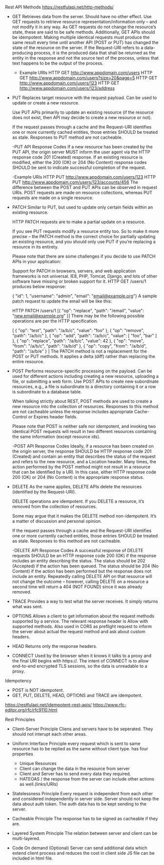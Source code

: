 Rest API Methods
https://restfulapi.net/http-methods/
- GET 
	Retrieves data from the server. Should have no other effect.
	Use GET requests to retrieve resource representation/information only – and not modify it in any way. As GET requests do not change the resource’s state, these are said to be safe methods.
    Additionally, GET APIs should be idempotent. Making multiple identical requests must produce the same result every time until another API (POST or PUT) has changed the state of the resource on the server.
    If the Request-URI refers to a data-producing process, it is the produced data that shall be returned as the entity in the response and not the source text of the process, unless that text happens to be the output of the process.
	- Example URIs
		HTTP GET http://www.appdomain.com/users
		HTTP GET http://www.appdomain.com/users?size=20&page=5
		HTTP GET http://www.appdomain.com/users/123
		HTTP GET http://www.appdomain.com/users/123/address
	
- PUT
	Replaces target resource with the request payload. Can be used to update or create a new resource.

	Use PUT APIs primarily to update an existing resource (if the resource does not exist, then API may decide to create a new resource or not).
	
	If the request passes through a cache and the Request-URI identifies one or more currently cached entities, those entries SHOULD be treated as stale. Responses to PUT method are not cacheable.

	-PUT API Response Codes
	If a new resource has been created by the PUT API, the origin server MUST inform the user agent via the HTTP response code 201 (Created) response.
	If an existing resource is modified, either the 200 (OK) or 204 (No Content) response codes SHOULD be sent to indicate successful completion of the request.
	
	-Example URIs
	HTTP PUT http://www.appdomain.com/users/123
	HTTP PUT http://www.appdomain.com/users/123/accounts/456
	The difference between the POST and PUT APIs can be observed in request URIs. POST requests are made on resource collections, whereas PUT requests are made on a single resource.

- PATCH 
	Similar to PUT, but used to update only certain fields within an existing resource.

	HTTP PATCH requests are to make a partial update on a resource.

	If you see PUT requests modify a resource entity too. So to make it more precise – the PATCH method is the correct choice for partially updating an existing resource, and you should only use PUT if you’re replacing a resource in its entirety.

	Please note that there are some challenges if you decide to use PATCH APIs in your application:

	Support for PATCH in browsers, servers, and web application frameworks is not universal. IE8, PHP, Tomcat, Django, and lots of other software have missing or broken support for it.
		HTTP GET /users/1
	produces below response:

	{ "id": 1, "username": "admin", "email": "email@example.org"}
	A sample patch request to update the email will be like this:

	HTTP PATCH /users/1
	[{ "op": "replace", "path": "/email", "value": "new.email@example.org" }]
	There may be the following possible operations are per the HTTP specification.

	[
	{ "op": "test",  "path": "/a/b/c",  "value": "foo"  },
	{ "op": "remove",  "path": "/a/b/c"  },
	{ "op": "add",  "path": "/a/b/c",  "value": [ "foo", "bar" ] },
	{ "op": "replace", "path": "/a/b/c",  "value": 42 },
	{ "op": "move",  "from": "/a/b/c",  "path": "/a/b/d" },
	{ "op": "copy", "from": "/a/b/d",  "path": "/a/b/e" }
	]
	The PATCH method is not a replacement for the POST or PUT methods. It applies a delta (diff) rather than replacing the entire resource.

- POST
	Performs resource-specific processing on the payload. Can be used for different actions including creating a new resource, uploading a file, or submitting a web form.
	Use POST APIs to create new subordinate resources, e.g., a file is subordinate to a directory containing it or a row is subordinate to a database table.

	When talking strictly about REST, POST methods are used to create a new resource into the collection of resources.
	Responses to this method are not cacheable unless the response includes appropriate Cache-Control or Expires header fields.

	Please note that POST is neither safe nor idempotent, and invoking two identical POST requests will result in two different resources containing the same information (except resource ids).

	-POST API Response Codes
		Ideally, if a resource has been created on the origin server, the response SHOULD be HTTP response code 201 (Created) and contain an entity that describes the status of the request and refers to the new resource, and a Location header.
		Many times, the action performed by the POST method might not result in a resource that can be identified by a URI. In this case, either HTTP response code 200 (OK) or 204 (No Content) is the appropriate response status.

- DELETE
	As the name applies, DELETE APIs delete the resources (identified by the Request-URI).

	DELETE operations are idempotent. If you DELETE a resource, it’s removed from the collection of resources.

	Some may argue that it makes the DELETE method non-idempotent. It’s a matter of discussion and personal opinion.

	If the request passes through a cache and the Request-URI identifies one or more currently cached entities, those entries SHOULD be treated as stale. Responses to this method are not cacheable.

	-DELETE API Response Codes
	A successful response of DELETE requests SHOULD be an HTTP response code 200 (OK) if the response includes an entity describing the status.
	The status should be 202 (Accepted) if the action has been queued.
	The status should be 204 (No Content) if the action has been performed but the response does not include an entity.
	Repeatedly calling DELETE API on that resource will not change the outcome – however, calling DELETE on a resource a second time will return a 404 (NOT FOUND) since it was already removed.
	
- TRACE
	Provides a way to test what the server receives. It simply returns what was sent.
	
- OPTIONS
	Allows a client to get information about the request methods supported by a service. The relevant response header is Allow with supported methods. Also used in CORS as preflight request to inform the server about actual the request method and ask about custom headers.

- HEAD
	Returns only the response headers.

- CONNECT 
	Used by the browser when it knows it talks to a proxy and the final URI begins with https://. 
	The intent of CONNECT is to allow end-to-end encrypted TLS sessions, so the data is unreadable to a proxy.
	
Idempotency
- POST is NOT idempotent.
- GET, PUT, DELETE, HEAD, OPTIONS and TRACE are idempotent.

https://restfulapi.net/idempotent-rest-apis/
https://www.rfc-editor.org/rfc/rfc9110.html

Rest Principles

- Client-Server Principle
	Cliens and servers have to be seperated. They should not interupt each other areas.
	
- Uniform Interface Principle
	every request which is sent to same resource has to be replied as the same without client type.
	has four properties
	
	- Unique Resources
	- Client can change the data in the resource from server
	- Client and Server has to send every data they required.
	- HATEOAS / the response from the server can include other actions as well.(links/URIs)
	

- Statelessness Principle
	Every request is independent from each other and considered independently in server side.
	Server should not keep the data about auth token.
	The auth data has to be kept sending to the server.
	
- Cacheable Principle
	The response has to be signed as cacheable if they are.
	
- Layered System Principle
	The relation between server and client can be multi-layered.
	
- Code On demand (Optional)
	Server can send additional data which extend client process and reduces the cost in client side
	JS file can be included in html file.